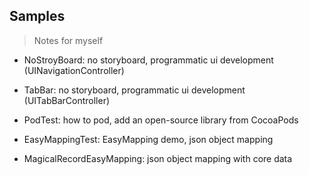 ## Samples

> Notes for myself

* NoStroyBoard: no storyboard, programmatic ui development (UINavigationController)

* TabBar: no storyboard, programmatic ui development (UITabBarController)

* PodTest: how to pod, add an open-source library from CocoaPods

* EasyMappingTest: EasyMapping demo, json object mapping

* MagicalRecordEasyMapping: json object mapping with core data
